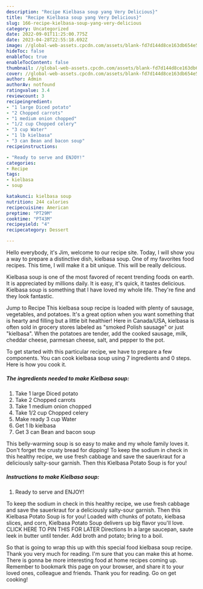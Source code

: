 ```yaml
---
description: "Recipe Kielbasa soup yang Very Delicious}"
title: "Recipe Kielbasa soup yang Very Delicious}"
slug: 166-recipe-kielbasa-soup-yang-very-delicious
category: Uncategorized
date: 2022-09-01T11:25:00.775Z
date: 2023-04-28T22:55:18.692Z
image: //global-web-assets.cpcdn.com/assets/blank-fd7d144d8ce163db654e5a02c40b08a2775adb7897d16e4062681dc7e1b2800f.png
hideToc: false
enableToc: true
enableTocContent: false
thumbnail: //global-web-assets.cpcdn.com/assets/blank-fd7d144d8ce163db654e5a02c40b08a2775adb7897d16e4062681dc7e1b2800f.png
cover: //global-web-assets.cpcdn.com/assets/blank-fd7d144d8ce163db654e5a02c40b08a2775adb7897d16e4062681dc7e1b2800f.png
author: Admin
authorAv: notfound
ratingvalue: 3.4
reviewcount: 3
recipeingredient:
- "1 large Diced potato"
- "2 Chopped carrots"
- "1 medium onion chopped"
- "1/2 cup Chopped celery"
- "3 cup Water"
- "1 lb kielbasa"
- "3 can Bean and bacon soup"
recipeinstructions:

- "Ready to serve and ENJOY!"
categories:
- Recipe
tags:
- kielbasa
- soup

katakunci: kielbasa soup 
nutrition: 244 calories
recipecuisine: American
preptime: "PT29M"
cooktime: "PT43M"
recipeyield: "4"
recipecategory: Dessert

---
```



Hello everybody, it's Jim, welcome to our recipe site. Today, I will show you a way to prepare a distinctive dish, kielbasa soup. One of my favorites food recipes. This time, I will make it a bit unique. This will be really delicious.

Kielbasa soup is one of the most favored of recent trending foods on earth. It is appreciated by millions daily. It is easy, it's quick, it tastes delicious. Kielbasa soup is something that I have loved my whole life. They're fine and they look fantastic.

Jump to Recipe This kielbasa soup recipe is loaded with plenty of sausage, vegetables, and potatoes. It&#39;s a great option when you want something that is hearty and filling but a little bit healthier! Here in Canada/USA, kielbasa is often sold in grocery stores labeled as &#34;smoked Polish sausage&#34; or just &#34;kielbasa&#34;. When the potatoes are tender, add the cooked sausage, milk, cheddar cheese, parmesan cheese, salt, and pepper to the pot.


To get started with this particular recipe, we have to prepare a few components. You can cook kielbasa soup using 7 ingredients and 0 steps. Here is how you cook it.

<!--inarticleads1-->

##### The ingredients needed to make Kielbasa soup:

1. Take 1 large Diced potato
1. Take 2 Chopped carrots
1. Take 1 medium onion chopped
1. Take 1/2 cup Chopped celery
1. Make ready 3 cup Water
1. Get 1 lb kielbasa
1. Get 3 can Bean and bacon soup


This belly-warming soup is so easy to make and my whole family loves it. Don&#39;t forget the crusty bread for dipping! To keep the sodium in check in this healthy recipe, we use fresh cabbage and save the sauerkraut for a deliciously salty-sour garnish. Then this Kielbasa Potato Soup is for you! 

<!--inarticleads2-->

##### Instructions to make Kielbasa soup:


1. Ready to serve and ENJOY!

To keep the sodium in check in this healthy recipe, we use fresh cabbage and save the sauerkraut for a deliciously salty-sour garnish. Then this Kielbasa Potato Soup is for you! Loaded with chunks of potato, kielbasa slices, and corn, Kielbasa Potato Soup delivers up big flavor you&#39;ll love. CLICK HERE TO PIN THIS FOR LATER Directions In a large saucepan, saute leek in butter until tender. Add broth and potato; bring to a boil. 

So that is going to wrap this up with this special food kielbasa soup recipe. Thank you very much for reading. I'm sure that you can make this at home. There is gonna be more interesting food at home recipes coming up. Remember to bookmark this page on your browser, and share it to your loved ones, colleague and friends. Thank you for reading. Go on get cooking!
